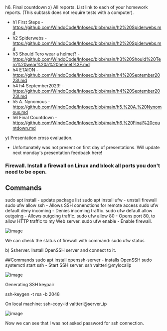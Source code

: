 h6. Final countdown
x) All reports. List link to each of your homework reports. (This subtask does not require tests with a computer).
- h1 First Steps - https://github.com/WindoCode/Infosec/blob/main/h2%20Spiderwebs.md
- h2 Spiderwebs - https://github.com/WindoCode/Infosec/blob/main/h2%20Spiderwebs.md
- h3 Should Tero wear a helmet? - https://github.com/WindoCode/Infosec/blob/main/h3%20Should%20Tero%20wear%20a%20helmet%3F.md
- h4 ETAION - https://github.com/WindoCode/Infosec/blob/main/h4%20September2023!.md
- h4 h4 September2023! - https://github.com/WindoCode/Infosec/blob/main/h4%20September2023!.md
- h5 A. Nynomous - https://github.com/WindoCode/Infosec/blob/main/h5.%20A.%20Nynomous.md
- h6 Final Countdown - https://github.com/WindoCode/Infosec/blob/main/h6.%20Final%20countdown.md

  
y) Presentation cross evaluation. 
- Unfortunately was not present on first day of presentations. Will update next monday's presentation feedback here!


### Firewall. Install a firewall on Linux and block all ports you don't need to be open.

## Commands
sudo apt install - update package list
sudo apt install ufw - unstall firewall
sudo ufw allow ssh - Allows SSH conenctions for remote access
sudo ufw default deny incoming - Denies incoming traffic.
sudo ufw default allow outgoing - Allows outgoing traffic.
sudo ufw allow 80 - Opens port 80, to allow HTTP traffic to my Web server.
sudo ufw enable - Enable firewall.

![image](https://github.com/WindoCode/Infosec/assets/110290723/cdfdd3cd-c9de-47ab-a9be-c6507feb23bb)

We can check the status of firewall with command: sudo ufw status


b) Ssherver. Install OpenSSH server and connect to it.

##Commands
sudo apt install openssh-server - installs OpenSSH
sudo systemctl start ssh - Start SSH server.
ssh valtteri@mylocalip 

![image](https://github.com/WindoCode/Infosec/assets/110290723/ffc40116-6cf4-4f3b-b562-59925bdb6d88)

Generating SSH keypair

ssh-keygen -t rsa -b 2048

On local machine:
ssh-copy-id valtteri@server_ip

![image](https://github.com/WindoCode/Infosec/assets/110290723/8283c0ca-73bb-47a6-a9db-73bae63fd01e)

Now we can see that I was not asked password for ssh connection.








